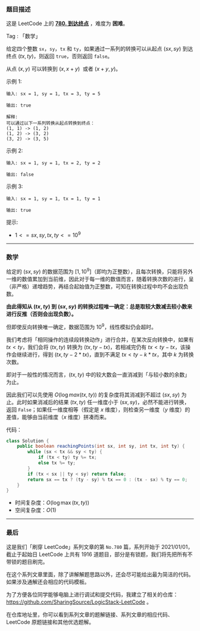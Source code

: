 ### 题目描述

这是 LeetCode 上的 **[780. 到达终点](https://leetcode-cn.com/problems/reaching-points/solution/by-ac_oier-hw11/)** ，难度为 **困难**。

Tag : 「数学」



给定四个整数 `sx`，`sy`，`tx` 和 `ty`，如果通过一系列的转换可以从起点 $(sx, sy)$ 到达终点 $(tx, ty)$，则返回 `true`，否则返回 `false`。

从点 $(x, y)$ 可以转换到 $(x, x+y)$  或者 $(x+y, y)$。

示例 1:
```
输入: sx = 1, sy = 1, tx = 3, ty = 5

输出: true

解释:
可以通过以下一系列转换从起点转换到终点：
(1, 1) -> (1, 2)
(1, 2) -> (3, 2)
(3, 2) -> (3, 5)
```
示例 2:
```
输入: sx = 1, sy = 1, tx = 2, ty = 2 

输出: false
```
示例 3:
```
输入: sx = 1, sy = 1, tx = 1, ty = 1 

输出: true
```

提示:
* $1 <= sx, sy, tx, ty <= 10^9$

---

### 数学

给定的 $(sx, sy)$ 的数据范围为 $[1, 10^9]$（即均为正整数），且每次转换，只能将另外一维的数值累加到当前维，因此对于每一维的数值而言，随着转换次数的进行，呈（非严格）递增趋势，再结合起始值为正整数，可知在转换过程中均不会出现负数。

**由此得知从 $(tx, ty)$ 到 $(sx, sy)$ 的转换过程唯一确定：总是取较大数减去较小数来进行反推（否则会出现负数）。**

但即使反向转换唯一确定，数据范围为 $10^9$，线性模拟仍会超时。

我们考虑将「相同操作的连续段转换动作」进行合并，在某次反向转换中，如果有 $tx < ty$，我们会将 $(tx, ty)$ 转换为 $(tx, ty - tx)$，若相减完仍有 $tx < ty - tx$，该操作会继续进行，得到 $(tx, ty - 2 * tx)$，直到不满足 $tx < ty - k * tx$，其中 $k$ 为转换次数。

即对于一般性的情况而言，$(tx, ty)$ 中的较大数会一直消减到「与较小数的余数」为止。

因此我们可以先使用 $O(\log{max(tx, ty)})$ 的复杂度将其消减到不超过 $(sx, sy)$ 为止。此时如果消减后的结果 $(tx, ty)$ 任一维度小于 $(sx, sy)$，必然不能进行转换，返回 `False`；如果任一维度相等（假定是 $x$ 维度），则检查另一维度（$y$ 维度）的差值，能够由当前维度（$x$ 维度）拼凑而来。

代码：
```Java
class Solution {
    public boolean reachingPoints(int sx, int sy, int tx, int ty) {
        while (sx < tx && sy < ty) {
            if (tx < ty) ty %= tx;
            else tx %= ty;
        }
        if (tx < sx || ty < sy) return false;
        return sx == tx ? (ty - sy) % tx == 0 : (tx - sx) % ty == 0;
    }
}
```
* 时间复杂度：$O(\log{\max(tx, ty)})$
* 空间复杂度：$O(1)$

---

### 最后

这是我们「刷穿 LeetCode」系列文章的第 `No.780` 篇，系列开始于 2021/01/01，截止于起始日 LeetCode 上共有 1916 道题目，部分是有锁题，我们将先把所有不带锁的题目刷完。

在这个系列文章里面，除了讲解解题思路以外，还会尽可能给出最为简洁的代码。如果涉及通解还会相应的代码模板。

为了方便各位同学能够电脑上进行调试和提交代码，我建立了相关的仓库：https://github.com/SharingSource/LogicStack-LeetCode 。

在仓库地址里，你可以看到系列文章的题解链接、系列文章的相应代码、LeetCode 原题链接和其他优选题解。

